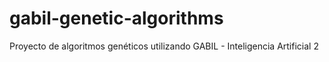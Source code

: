 # gabil-genetic-algorithms
Proyecto de algoritmos genéticos utilizando GABIL - Inteligencia Artificial 2
